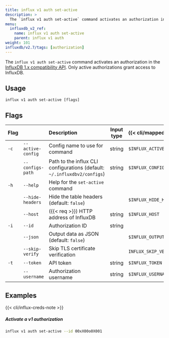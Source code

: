 ```yaml
---
title: influx v1 auth set-active
description: >
  The `influx v1 auth set-active` command activates an authorization in the InfluxDB 1.x compatibility API.
menu:
  influxdb_v2_ref:
    name: influx v1 auth set-active
    parent: influx v1 auth
weight: 101
influxdb/v2.7/tags: [authorization]
---
```


The `influx v1 auth set-active` command activates an authorization in the [InfluxDB 1.x compatibility API](/influxdb/v2/reference/api/influxdb-1x/).
Only active authorizations grant access to InfluxDB.

## Usage
```
influx v1 auth set-active [flags]
```

## Flags
| Flag |                   | Description                                                              | Input type | {{< cli/mapped >}}      |
|:-----|:------------------|:-------------------------------------------------------------------------|:----------:|:------------------------|
| `-c` | `--active-config` | Config name to use for command                                           | string     | `$INFLUX_ACTIVE_CONFIG` |
|      | `--configs-path`  | Path to the influx CLI configurations (default: `~/.influxdbv2/configs`) | string     | `$INFLUX_CONFIGS_PATH`  |
| `-h` | `--help`          | Help for the `set-active` command                                        |            |                         |
|      | `--hide-headers`  | Hide the table headers (default: `false`)                                |            | `$INFLUX_HIDE_HEADERS`  |
|      | `--host`          | ({{< req >}}) HTTP address of InfluxDB                                   | string     | `$INFLUX_HOST`          |
| `-i` | `--id`            | Authorization ID                                                         | string     |                         |
|      | `--json`          | Output data as JSON (default: `false`)                                   |            | `$INFLUX_OUTPUT_JSON`   |
|      | `--skip-verify`   | Skip TLS certificate verification                                        |            | `INFLUX_SKIP_VERIFY`    |
| `-t` | `--token`         | API token                                                                | string     | `$INFLUX_TOKEN`         |
|      | `--username`      | Authorization username                                                   | string     | `$INFLUX_USERNAME`      |

## Examples

{{< cli/influx-creds-note >}}

##### Activate a v1 authorization
```sh
influx v1 auth set-active --id 00xX00o0X001
```
